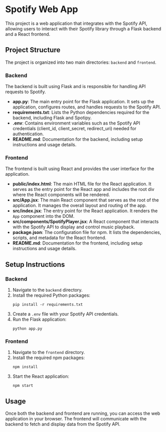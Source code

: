 # Spotify Web App

This project is a web application that integrates with the Spotify API, allowing users to interact with their Spotify library through a Flask backend and a React frontend.

## Project Structure

The project is organized into two main directories: `backend` and `frontend`.

### Backend

The backend is built using Flask and is responsible for handling API requests to Spotify.

- **app.py**: The main entry point for the Flask application. It sets up the application, configures routes, and handles requests to the Spotify API.
- **requirements.txt**: Lists the Python dependencies required for the backend, including Flask and Spotipy.
- **.env**: Contains environment variables such as the Spotify API credentials (client_id, client_secret, redirect_uri) needed for authentication.
- **README.md**: Documentation for the backend, including setup instructions and usage details.

### Frontend

The frontend is built using React and provides the user interface for the application.

- **public/index.html**: The main HTML file for the React application. It serves as the entry point for the React app and includes the root div where the React components will be rendered.
- **src/App.jsx**: The main React component that serves as the root of the application. It manages the overall layout and routing of the app.
- **src/index.jsx**: The entry point for the React application. It renders the `App` component into the DOM.
- **src/components/SpotifyPlayer.jsx**: A React component that interacts with the Spotify API to display and control music playback.
- **package.json**: The configuration file for npm. It lists the dependencies, scripts, and metadata for the React frontend.
- **README.md**: Documentation for the frontend, including setup instructions and usage details.

## Setup Instructions

### Backend

1. Navigate to the `backend` directory.
2. Install the required Python packages:
   ```
   pip install -r requirements.txt
   ```
3. Create a `.env` file with your Spotify API credentials.
4. Run the Flask application:
   ```
   python app.py
   ```

### Frontend

1. Navigate to the `frontend` directory.
2. Install the required npm packages:
   ```
   npm install
   ```
3. Start the React application:
   ```
   npm start
   ```

## Usage

Once both the backend and frontend are running, you can access the web application in your browser. The frontend will communicate with the backend to fetch and display data from the Spotify API.